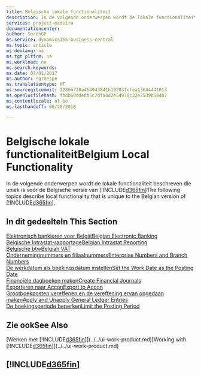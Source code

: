```yaml
---
title: Belgische lokale functionaliteit
description: In de volgende onderwerpen wordt de lokale functionaliteit beschreven in de Belgische versie van [!INCLUDE[d365fin](../../includes/d365fin_md.md)]
services: project-madeira
documentationcenter: 
author: SorenGP
ms.service: dynamics365-business-central
ms.topic: article
ms.devlang: na
ms.tgt_pltfrm: na
ms.workload: na
ms.search.keywords: 
ms.date: 07/01/2017
ms.author: sgroespe
ms.translationtype: HT
ms.sourcegitcommit: 2286b728a464943841b192031cfea13644441013
ms.openlocfilehash: fbdb60ddedb5c7dfa0d2e54978c32e2539b544b7
ms.contentlocale: nl-be
ms.lasthandoff: 06/28/2018

---
```

# <a name="belgium-local-functionality"></a><span data-ttu-id="652ed-103">Belgische lokale functionaliteit</span><span class="sxs-lookup"><span data-stu-id="652ed-103">Belgium Local Functionality</span></span>
<span data-ttu-id="652ed-104">In de volgende onderwerpen wordt de lokale functionaliteit beschreven die uniek is voor de Belgische versie van [!INCLUDE[d365fin](../../includes/d365fin_md.md)]</span><span class="sxs-lookup"><span data-stu-id="652ed-104">The following topics describe local functionality that is unique to the Belgian version of [!INCLUDE[d365fin](../../includes/d365fin_md.md)].</span></span>  

## <a name="in-this-section"></a><span data-ttu-id="652ed-105">In dit gedeelte</span><span class="sxs-lookup"><span data-stu-id="652ed-105">In This Section</span></span>  
 [<span data-ttu-id="652ed-106">Elektronisch bankieren voor België</span><span class="sxs-lookup"><span data-stu-id="652ed-106">Belgian Electronic Banking</span></span>](belgian-electronic-banking.md)  
  [<span data-ttu-id="652ed-107">Belgische Intrastat-rapportage</span><span class="sxs-lookup"><span data-stu-id="652ed-107">Belgian Intrastat Reporting</span></span>](belgian-intrastat-reporting.md)  
  [<span data-ttu-id="652ed-108">Belgische btw</span><span class="sxs-lookup"><span data-stu-id="652ed-108">Belgian VAT</span></span>](belgian-vat.md)  
  [<span data-ttu-id="652ed-109">Ondernemingnummers en filiaalnummers</span><span class="sxs-lookup"><span data-stu-id="652ed-109">Enterprise Numbers and Branch Numbers</span></span>](enterprise-numbers-and-branch-numbers.md)  
  [<span data-ttu-id="652ed-110">De werkdatum als boekingsdatum instellen</span><span class="sxs-lookup"><span data-stu-id="652ed-110">Set the Work Date as the Posting Date</span></span>](how-to-set-the-work-date-as-the-posting-date.md)  
  [<span data-ttu-id="652ed-111">Financiële dagboeken maken</span><span class="sxs-lookup"><span data-stu-id="652ed-111">Create Financial Journals</span></span>](how-to-create-financial-journals.md)  
  [<span data-ttu-id="652ed-112">Exporteren naar Accon</span><span class="sxs-lookup"><span data-stu-id="652ed-112">Export to Accon</span></span>](how-to-export-to-accon.md)  
  [<span data-ttu-id="652ed-113">Grootboekposten vereffenen en de vereffening ervan ongedaan maken</span><span class="sxs-lookup"><span data-stu-id="652ed-113">Apply and Unapply General Ledger Entries</span></span>](how-to-apply-and-unapply-general-ledger-entries.md)  
  [<span data-ttu-id="652ed-114">De boekingsperiode beperken</span><span class="sxs-lookup"><span data-stu-id="652ed-114">Limit the Posting Period</span></span>](how-to-limit-the-posting-period.md)

## <a name="see-also"></a><span data-ttu-id="652ed-115">Zie ook</span><span class="sxs-lookup"><span data-stu-id="652ed-115">See Also</span></span>
<span data-ttu-id="652ed-116">[Werken met [!INCLUDE[d365fin](../../includes/d365fin_md.md)]](../../ui-work-product.md)</span><span class="sxs-lookup"><span data-stu-id="652ed-116">[Working with [!INCLUDE[d365fin](../../includes/d365fin_md.md)]](../../ui-work-product.md)</span></span>

## [!INCLUDE[d365fin](../../includes/free_trial_md.md)]  
 

